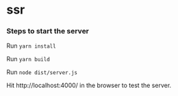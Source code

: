 # ssr

### Steps to start the server

Run ```yarn install```

Run ```yarn build```

Run ```node dist/server.js```

Hit http://localhost:4000/ in the browser to test the server.
